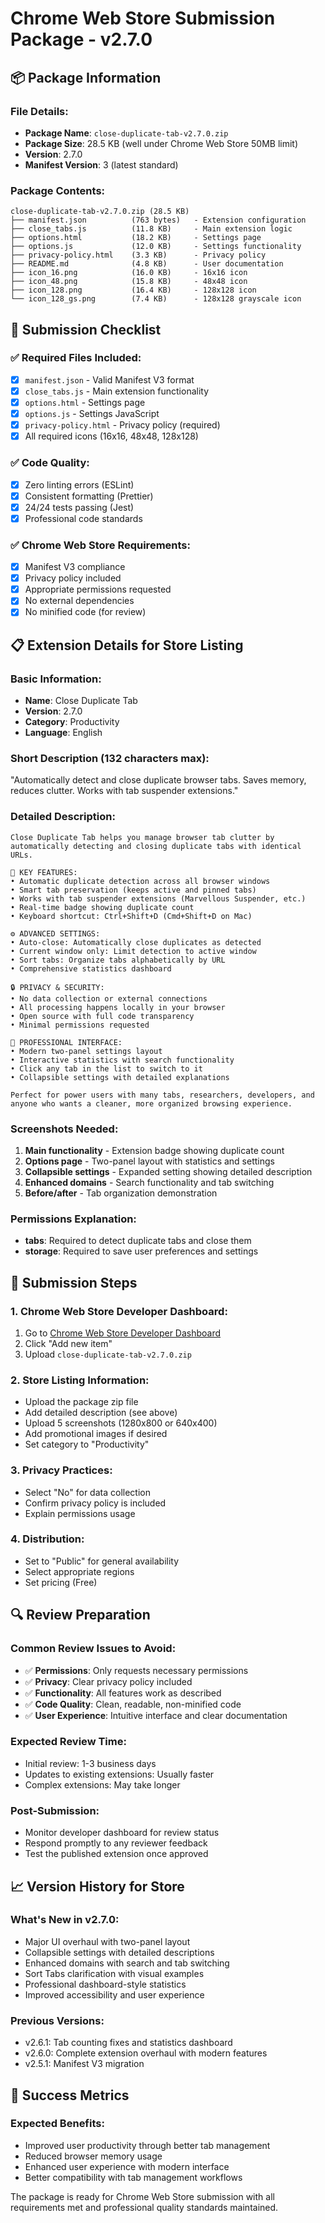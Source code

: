 # Chrome Web Store Submission Package - v2.7.0

## 📦 **Package Information**

### File Details:
- **Package Name**: `close-duplicate-tab-v2.7.0.zip`
- **Package Size**: 28.5 KB (well under Chrome Web Store 50MB limit)
- **Version**: 2.7.0
- **Manifest Version**: 3 (latest standard)

### Package Contents:
```
close-duplicate-tab-v2.7.0.zip (28.5 KB)
├── manifest.json          (763 bytes)   - Extension configuration
├── close_tabs.js          (11.8 KB)     - Main extension logic
├── options.html           (18.2 KB)     - Settings page
├── options.js             (12.0 KB)     - Settings functionality
├── privacy-policy.html    (3.3 KB)      - Privacy policy
├── README.md              (4.8 KB)      - User documentation
├── icon_16.png            (16.0 KB)     - 16x16 icon
├── icon_48.png            (15.8 KB)     - 48x48 icon
├── icon_128.png           (16.4 KB)     - 128x128 icon
└── icon_128_gs.png        (7.4 KB)      - 128x128 grayscale icon
```

## 🎯 **Submission Checklist**

### ✅ **Required Files Included:**
- [x] `manifest.json` - Valid Manifest V3 format
- [x] `close_tabs.js` - Main extension functionality
- [x] `options.html` - Settings page
- [x] `options.js` - Settings JavaScript
- [x] `privacy-policy.html` - Privacy policy (required)
- [x] All required icons (16x16, 48x48, 128x128)

### ✅ **Code Quality:**
- [x] Zero linting errors (ESLint)
- [x] Consistent formatting (Prettier)
- [x] 24/24 tests passing (Jest)
- [x] Professional code standards

### ✅ **Chrome Web Store Requirements:**
- [x] Manifest V3 compliance
- [x] Privacy policy included
- [x] Appropriate permissions requested
- [x] No external dependencies
- [x] No minified code (for review)

## 📋 **Extension Details for Store Listing**

### Basic Information:
- **Name**: Close Duplicate Tab
- **Version**: 2.7.0
- **Category**: Productivity
- **Language**: English

### Short Description (132 characters max):
"Automatically detect and close duplicate browser tabs. Saves memory, reduces clutter. Works with tab suspender extensions."

### Detailed Description:
```
Close Duplicate Tab helps you manage browser tab clutter by automatically detecting and closing duplicate tabs with identical URLs.

🎯 KEY FEATURES:
• Automatic duplicate detection across all browser windows
• Smart tab preservation (keeps active and pinned tabs)
• Works with tab suspender extensions (Marvellous Suspender, etc.)
• Real-time badge showing duplicate count
• Keyboard shortcut: Ctrl+Shift+D (Cmd+Shift+D on Mac)

⚙️ ADVANCED SETTINGS:
• Auto-close: Automatically close duplicates as detected
• Current window only: Limit detection to active window
• Sort tabs: Organize tabs alphabetically by URL
• Comprehensive statistics dashboard

🔒 PRIVACY & SECURITY:
• No data collection or external connections
• All processing happens locally in your browser
• Open source with full code transparency
• Minimal permissions requested

🎨 PROFESSIONAL INTERFACE:
• Modern two-panel settings layout
• Interactive statistics with search functionality
• Click any tab in the list to switch to it
• Collapsible settings with detailed explanations

Perfect for power users with many tabs, researchers, developers, and anyone who wants a cleaner, more organized browsing experience.
```

### Screenshots Needed:
1. **Main functionality** - Extension badge showing duplicate count
2. **Options page** - Two-panel layout with statistics and settings
3. **Collapsible settings** - Expanded setting showing detailed description
4. **Enhanced domains** - Search functionality and tab switching
5. **Before/after** - Tab organization demonstration

### Permissions Explanation:
- **tabs**: Required to detect duplicate tabs and close them
- **storage**: Required to save user preferences and settings

## 🚀 **Submission Steps**

### 1. Chrome Web Store Developer Dashboard:
1. Go to [Chrome Web Store Developer Dashboard](https://chrome.google.com/webstore/devconsole/)
2. Click "Add new item"
3. Upload `close-duplicate-tab-v2.7.0.zip`

### 2. Store Listing Information:
- Upload the package zip file
- Add detailed description (see above)
- Upload 5 screenshots (1280x800 or 640x400)
- Add promotional images if desired
- Set category to "Productivity"

### 3. Privacy Practices:
- Select "No" for data collection
- Confirm privacy policy is included
- Explain permissions usage

### 4. Distribution:
- Set to "Public" for general availability
- Select appropriate regions
- Set pricing (Free)

## 🔍 **Review Preparation**

### Common Review Issues to Avoid:
- ✅ **Permissions**: Only requests necessary permissions
- ✅ **Privacy**: Clear privacy policy included
- ✅ **Functionality**: All features work as described
- ✅ **Code Quality**: Clean, readable, non-minified code
- ✅ **User Experience**: Intuitive interface and clear documentation

### Expected Review Time:
- Initial review: 1-3 business days
- Updates to existing extensions: Usually faster
- Complex extensions: May take longer

### Post-Submission:
- Monitor developer dashboard for review status
- Respond promptly to any reviewer feedback
- Test the published extension once approved

## 📈 **Version History for Store**

### What's New in v2.7.0:
- Major UI overhaul with two-panel layout
- Collapsible settings with detailed descriptions
- Enhanced domains with search and tab switching
- Sort Tabs clarification with visual examples
- Professional dashboard-style statistics
- Improved accessibility and user experience

### Previous Versions:
- v2.6.1: Tab counting fixes and statistics dashboard
- v2.6.0: Complete extension overhaul with modern features
- v2.5.1: Manifest V3 migration

## 🎯 **Success Metrics**

### Expected Benefits:
- Improved user productivity through better tab management
- Reduced browser memory usage
- Enhanced user experience with modern interface
- Better compatibility with tab management workflows

The package is ready for Chrome Web Store submission with all requirements met and professional quality standards maintained.

